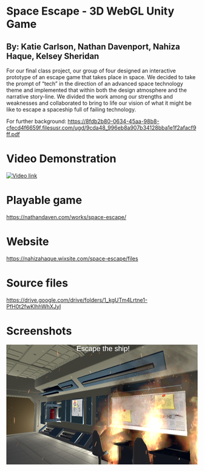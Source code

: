 # Space Escape - 3D WebGL Unity Game
## By: Katie Carlson, Nathan Davenport, Nahiza Haque, Kelsey Sheridan

For our final class project, our group of four designed an
interactive prototype of an escape game that takes place in space.
We decided to take the prompt of “tech” in the direction of an
advanced space technology theme and implemented that within
both the design atmosphere and the narrative story-line. We
divided the work among our strengths and weaknesses and
collaborated to bring to life our vision of what it might be like to
escape a spaceship full of failing technology.

For further background: https://8fdb2b80-0634-45aa-98b8-cfecd4f6659f.filesusr.com/ugd/9cda48_996eb8a907b34128bba1e1f2afacf9ff.pdf

# Video Demonstration
[![Video link](https://img.youtube.com/vi/a3y0bkVdNjM/0.jpg)](https://www.youtube.com/watch?v=a3y0bkVdNjM "Space Escape Video")

# Playable game
https://nathandaven.com/works/space-escape/

# Website
https://nahizahaque.wixsite.com/space-escape/files

# Source files
https://drive.google.com/drive/folders/1_kgUTm4Lrtne1-PfH0t2fwKlhhWhXJyI

# Screenshots
![image](screenshots/1.png)
